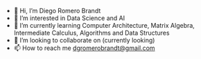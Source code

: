 - 👋 Hi, I’m Diego Romero Brandt
- 👀 I’m interested in Data Science and AI
- 🌱 I’m currently learning Computer Architecture, Matrix Algebra, Intermediate Calculus, Algorithms and Data Structures
- 💞️ I’m looking to collaborate on (currently looking)
- 📫 How to reach me dgromerobrandt@gmail.com

<!---
dromerobrandt/dromerobrandt is a ✨ special ✨ repository because its `README.md` (this file) appears on your GitHub profile.
You can click the Preview link to take a look at your changes.
--->
